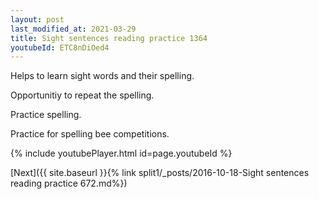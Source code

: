 ```yaml
---
layout: post
last_modified_at: 2021-03-29
title: Sight sentences reading practice 1364
youtubeId: ETC8nDiOed4
---
```

 
 
Helps to learn sight words and their spelling.

Opportunitiy to repeat the spelling. 

Practice spelling. 
 
Practice for spelling bee competitions. 
 
{% include youtubePlayer.html id=page.youtubeId %}
 
 

[Next]({{ site.baseurl }}{% link  split1/_posts/2016-10-18-Sight sentences reading practice 672.md%})
 
